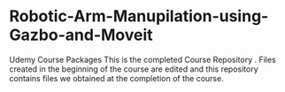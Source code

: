 # Robotic-Arm-Manupilation-using-Gazbo-and-Moveit
Udemy Course Packages
This is the completed Course Repository . Files created in the beginning of the course are edited
and this repository contains files we obtained at the completion of the course.
